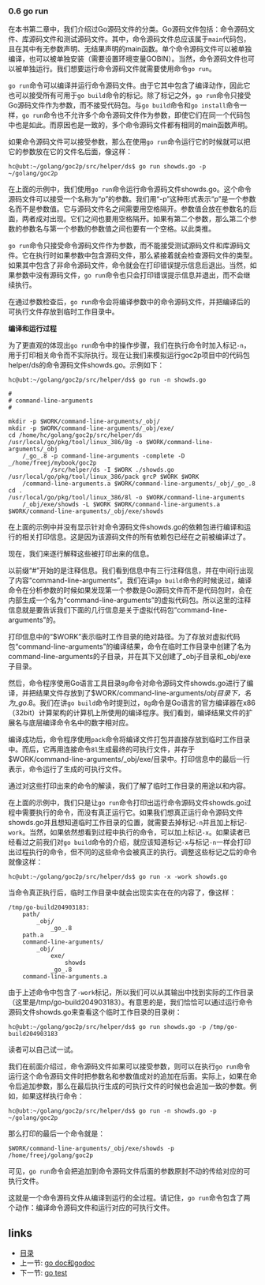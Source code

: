 ### 0.6 go run

 

在本书第二章中，我们介绍过Go源码文件的分类。Go源码文件包括：命令源码文件、库源码文件和测试源码文件。其中，命令源码文件总应该属于```main```代码包，且在其中有无参数声明、无结果声明的main函数。单个命令源码文件可以被单独编译，也可以被单独安装（需要设置环境变量GOBIN）。当然，命令源码文件也可以被单独运行。我们想要运行命令源码文件就需要使用命令```go run```。

```go run```命令可以编译并运行命令源码文件。由于它其中包含了编译动作，因此它也可以接受所有可用于```go build```命令的标记。除了标记之外，```go run```命令只接受Go源码文件作为参数，而不接受代码包。与```go build```命令和```go install```命令一样，```go run```命令也不允许多个命令源码文件作为参数，即使它们在同一个代码包中也是如此。而原因也是一致的，多个命令源码文件都有相同的main函数声明。

如果命令源码文件可以接受参数，那么在使用```go run```命令运行它的时候就可以把它的参数放在它的文件名后面，像这样：

	hc@ubt:~/golang/goc2p/src/helper/ds$ go run showds.go -p ~/golang/goc2p
	
在上面的示例中，我们使用```go run```命令运行命令源码文件showds.go。这个命令源码文件可以接受一个名称为“p”的参数。我们用“-p”这种形式表示“p”是一个参数名而不是参数值。它与源码文件名之间需要用空格隔开。参数值会放在参数名的后面，两者成对出现。它们之间也要用空格隔开。如果有第二个参数，那么第二个参数的参数名与第一个参数的参数值之间也要有一个空格。以此类推。

```go run```命令只接受命令源码文件作为参数，而不能接受测试源码文件和库源码文件。它在执行时如果参数中包含源码文件，那么紧接着就会检查源码文件的类型。如果其中包含了非命令源码文件，命令就会在打印错误提示信息后退出。当然，如果参数中没有源码文件，```go run```命令也只会打印错误提示信息并退出，而不会继续执行。

在通过参数检查后，```go run```命令会将编译参数中的命令源码文件，并把编译后的可执行文件存放到临时工作目录中。

**编译和运行过程**

为了更直观的体现出```go run```命令中的操作步骤，我们在执行命令时加入标记```-n```，用于打印相关命令而不实际执行。现在让我们来模拟运行goc2p项目中的代码包helper/ds的命令源码文件showds.go。示例如下：

	hc@ubt:~/golang/goc2p/src/helper/ds$ go run -n showds.go
	
	#
	# command-line-arguments
	#
	
	mkdir -p $WORK/command-line-arguments/_obj/
	mkdir -p $WORK/command-line-arguments/_obj/exe/
	cd /home/hc/golang/goc2p/src/helper/ds
	/usr/local/go/pkg/tool/linux_386/8g -o $WORK/command-line-arguments/_obj
		/_go_.8 -p command-line-arguments -complete -D _/home/freej/mybook/goc2p
				/src/helper/ds -I $WORK ./showds.go
	/usr/local/go/pkg/tool/linux_386/pack grcP $WORK $WORK
		/command-line-arguments.a $WORK/command-line-arguments/_obj/_go_.8
	cd .
	/usr/local/go/pkg/tool/linux_386/8l -o $WORK/command-line-arguments
		/_obj/exe/showds -L $WORK $WORK/command-line-arguments.a
	$WORK/command-line-arguments/_obj/exe/showds 

在上面的示例中并没有显示针对命令源码文件showds.go的依赖包进行编译和运行的相关打印信息。这是因为该源码文件的所有依赖包已经在之前被编译过了。

现在，我们来逐行解释这些被打印出来的信息。

以前缀“#”开始的是注释信息。我们看到信息中有三行注释信息，并在中间行出现了内容“command-line-arguments”。我们在讲```go build```命令的时候说过，编译命令在分析参数的时候如果发现第一个参数是Go源码文件而不是代码包时，会在内部生成一个名为“command-line-arguments”的虚拟代码包。所以这里的注释信息就是要告诉我们下面的几行信息是关于虚拟代码包“command-line-arguments”的。

打印信息中的“$WORK”表示临时工作目录的绝对路径。为了存放对虚拟代码包“command-line-arguments”的编译结果，命令在临时工作目录中创建了名为command-line-arguments的子目录，并在其下又创建了_obj子目录和_obj/exe子目录。

然后，命令程序使用Go语言工具目录```8g```命令对命令源码文件showds.go进行了编译，并把结果文件存放到了$WORK/command-line-arguments/_obj目录下，名为_go_.8。我们在讲```go build```命令时提到过，```8g```命令是Go语言的官方编译器在x86（32bit）计算架构的计算机上所使用的编译程序。我们看到，编译结果文件的扩展名与底层编译命令名中的数字相对应。

编译成功后，命令程序使用```pack```命令将编译文件打包并直接存放到临时工作目录中。而后，它再用连接命令```8l```生成最终的可执行文件，并存于$WORK/command-line-arguments/_obj/exe/目录中。打印信息中的最后一行表示，命令运行了生成的可执行文件。

通过对这些打印出来的命令的解读，我们了解了临时工作目录的用途以和内容。

在上面的示例中，我们只是让```go run```命令打印出运行命令源码文件showds.go过程中需要执行的命令，而没有真正运行它。如果我们想真正运行命令源码文件showds.go并且想知道临时工作目录的位置，就需要去掉标记```-n```并且加上标记```-work```。当然，如果依然想看到过程中执行的命令，可以加上标记```-x```。如果读者已经看过之前我们对```go build```命令的介绍，就应该知道标记```-x```与标记```-n```一样会打印出过程执行的命令，但不同的这些命令会被真正的执行。调整这些标记之后的命令就像这样：

	hc@ubt:~/golang/goc2p/src/helper/ds$ go run -x -work showds.go
	
当命令真正执行后，临时工作目录中就会出现实实在在的内容了，像这样：

	/tmp/go-build204903183:
		path/
			_obj/
				_go_.8
		path.a
		command-line-arguments/
			_obj/
				exe/
					showds
				_go_.8
		command-line-arguments.a
	
由于上述命令中包含了```-work```标记，所以我们可以从其输出中找到实际的工作目录（这里是/tmp/go-build204903183）。有意思的是，我们恰恰可以通过运行命令源码文件showds.go来查看这个临时工作目录的目录树：

	hc@ubt:~/golang/goc2p/src/helper/ds$ go run showds.go -p /tmp/go-build204903183
	
读者可以自己试一试。

我们在前面介绍过，命令源码文件如果可以接受参数，则可以在执行```go run```命令运行这个命令源码文件时把参数名和参数值成对的追加在后面。实际上，如果在命令后追加参数，那么在最后执行生成的可执行文件的时候也会追加一致的参数。例如，如果这样执行命令：

    hc@ubt:~/golang/goc2p/src/helper/ds$ go run -n showds.go -p ~/golang/goc2p

那么打印的最后一个命令就是：

	$WORK/command-line-arguments/_obj/exe/showds -p /home/freej/golang/goc2p
	
可见，```go run```命令会把追加到命令源码文件后面的参数原封不动的传给对应的可执行文件。

这就是一个命令源码文件从编译到运行的全过程。请记住，```go run```命令包含了两个动作：编译命令源码文件和运行对应的可执行文件。

 

 ## links  
  * [目录](catalog.md)
  * 上一节: [go doc和godoc](0.5.md)
  * 下一节: [go test](0.7.md)
